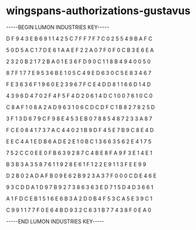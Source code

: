 # wingspans-authorizations-gustavus

-----BEGIN LUMON INDUSTRIES KEY-----

D F 9 4 3 E B 6 9 1 1 4 2 5 C 7 F F 7 F 7 C 0 2 5 5 4 9 B A F C

5 0 D 5 A C 1 7 D E 6 1 A A E F 2 2 A 0 7 F 0 F 0 C B 3 E 6 E A

2 3 2 0 B 2 1 7 2 B A 0 1 E 3 6 F D 9 0 C 1 1 8 B 4 9 4 0 0 5 0

8 7 F 1 7 7 E 9 5 3 6 B E 1 0 5 C 4 9 E D 6 3 0 C 5 E 8 3 4 6 7

F E 3 6 3 6 F 1 9 6 0 E 2 3 9 6 7 F C E 4 D D 8 1 1 6 6 D 1 4 D

4 3 9 6 D 4 7 0 2 F 4 F 5 F 4 D 2 0 6 1 4 D C 1 0 0 7 6 1 0 C 0

C 8 A F 1 0 8 A 2 A D 9 6 3 1 0 6 C D C D F C 1 B 8 2 7 8 2 5 D

3 F 1 3 D 6 7 9 C F 9 8 E 4 5 3 E B 0 7 8 8 5 4 8 7 2 3 3 A 8 7

F C E 0 8 4 1 7 3 7 A C 4 4 0 2 1 B 9 D F 4 5 E 7 B 9 C 8 E 4 D

E E C 4 A 1 E D B 6 A D E 2 E 1 0 B C 1 3 6 6 3 5 6 2 E 4 1 7 5

7 5 2 C C 0 E E 0 F B 6 3 9 2 8 7 C 4 B E 8 F A 9 F 3 E 1 4 E 1

B 3 B 3 A 3 5 8 7 6 1 1 9 2 8 E 6 1 F 1 2 2 E 9 1 1 3 F E E 9 9

D 2 B 0 2 A D A F B 0 9 E 6 2 B 9 2 3 A 3 7 F 0 0 0 C D E 4 6 E

9 3 C D D A 1 D 9 7 B 9 2 7 3 8 6 3 6 3 E D 7 1 5 D 4 D 3 6 6 1

A 1 F D C E B 1 5 1 6 E 6 B 3 A 2 D 0 B 4 F 5 3 C A 5 E 3 9 C 1

C 9 9 1 1 7 7 F 0 E 6 4 B D 9 3 2 C 6 3 1 B 7 7 4 3 8 F 0 E A 0

-----END LUMON INDUSTRIES KEY-----
